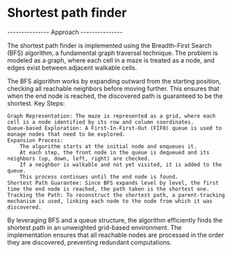 # Shortest path finder
--------------- Approach ---------------

The shortest path finder is implemented using the Breadth-First Search (BFS) algorithm, a fundamental graph traversal technique. The problem is modeled as a graph,
 where each cell in a maze is treated as a node, and edges exist between adjacent walkable cells.

The BFS algorithm works by expanding outward from the starting position, checking all reachable neighbors before moving further. This ensures that when the end 
node is reached, the discovered path is guaranteed to be the shortest.
Key Steps:

    Graph Representation: The maze is represented as a grid, where each cell is a node identified by its row and column coordinates.
    Queue-based Exploration: A First-In-First-Out (FIFO) queue is used to manage nodes that need to be explored.
    Expansion Process:
        The algorithm starts at the initial node and enqueues it.
        At each step, the front node in the queue is dequeued and its neighbors (up, down, left, right) are checked.
        If a neighbor is walkable and not yet visited, it is added to the queue.
        This process continues until the end node is found.
    Shortest Path Guarantee: Since BFS expands level by level, the first time the end node is reached, the path taken is the shortest one.
    Tracking the Path: To reconstruct the shortest path, a parent-tracking mechanism is used, linking each node to the node from which it was discovered.

By leveraging BFS and a queue structure, the algorithm efficiently finds the shortest path in an unweighted grid-based environment. The implementation ensures 
that all reachable nodes are processed in the order they are discovered, preventing redundant computations.
